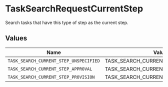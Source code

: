 # TaskSearchRequestCurrentStep

Search tasks that have this type of step as the current step.


## Values

| Name                                   | Value                                  |
| -------------------------------------- | -------------------------------------- |
| `TASK_SEARCH_CURRENT_STEP_UNSPECIFIED` | TASK_SEARCH_CURRENT_STEP_UNSPECIFIED   |
| `TASK_SEARCH_CURRENT_STEP_APPROVAL`    | TASK_SEARCH_CURRENT_STEP_APPROVAL      |
| `TASK_SEARCH_CURRENT_STEP_PROVISION`   | TASK_SEARCH_CURRENT_STEP_PROVISION     |